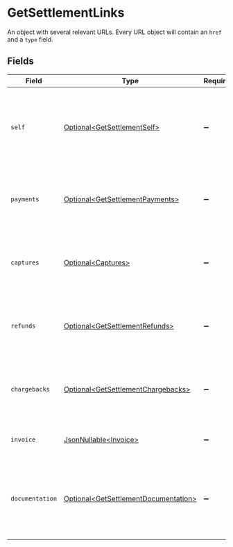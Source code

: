 # GetSettlementLinks

An object with several relevant URLs. Every URL object will contain an `href` and a `type` field.


## Fields

| Field                                                                                          | Type                                                                                           | Required                                                                                       | Description                                                                                    |
| ---------------------------------------------------------------------------------------------- | ---------------------------------------------------------------------------------------------- | ---------------------------------------------------------------------------------------------- | ---------------------------------------------------------------------------------------------- |
| `self`                                                                                         | [Optional\<GetSettlementSelf>](../../models/operations/GetSettlementSelf.md)                   | :heavy_minus_sign:                                                                             | In v2 endpoints, URLs are commonly represented as objects with an `href` and `type` field.     |
| `payments`                                                                                     | [Optional\<GetSettlementPayments>](../../models/operations/GetSettlementPayments.md)           | :heavy_minus_sign:                                                                             | The API resource URL of the [payments](list-payments) included in this settlement.             |
| `captures`                                                                                     | [Optional\<Captures>](../../models/operations/Captures.md)                                     | :heavy_minus_sign:                                                                             | The API resource URL of the [captures](list-captures) included in this settlement.             |
| `refunds`                                                                                      | [Optional\<GetSettlementRefunds>](../../models/operations/GetSettlementRefunds.md)             | :heavy_minus_sign:                                                                             | The API resource URL of the [refunds](list-refunds) deducted from this settlement.             |
| `chargebacks`                                                                                  | [Optional\<GetSettlementChargebacks>](../../models/operations/GetSettlementChargebacks.md)     | :heavy_minus_sign:                                                                             | The API resource URL of the [chargebacks](list-chargebacks) deducted from this settlement.     |
| `invoice`                                                                                      | [JsonNullable\<Invoice>](../../models/operations/Invoice.md)                                   | :heavy_minus_sign:                                                                             | The API resource URL of the [invoice](list-invoices).                                          |
| `documentation`                                                                                | [Optional\<GetSettlementDocumentation>](../../models/operations/GetSettlementDocumentation.md) | :heavy_minus_sign:                                                                             | In v2 endpoints, URLs are commonly represented as objects with an `href` and `type` field.     |